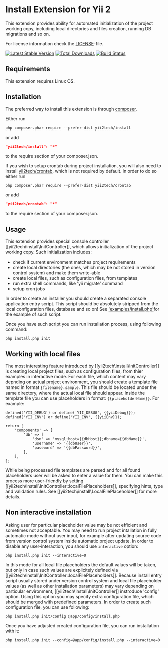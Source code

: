 Install Extension for Yii 2
===========================

This extension provides ability for automated initialization of the project working copy, including local directories and
files creation, running DB migrations and so on.

For license information check the [LICENSE](LICENSE.md)-file.

[![Latest Stable Version](https://poser.pugx.org/yii2tech/install/v/stable.png)](https://packagist.org/packages/yii2tech/install)
[![Total Downloads](https://poser.pugx.org/yii2tech/install/downloads.png)](https://packagist.org/packages/yii2tech/install)
[![Build Status](https://travis-ci.org/yii2tech/install.svg?branch=master)](https://travis-ci.org/yii2tech/install)


Requirements
------------

This extension requires Linux OS.


Installation
------------

The preferred way to install this extension is through [composer](http://getcomposer.org/download/).

Either run

```
php composer.phar require --prefer-dist yii2tech/install
```

or add

```json
"yii2tech/install": "*"
```

to the require section of your composer.json.

If you wish to setup crontab during project installation, you will also need to install [yii2tech/crontab](https://github.com/yii2tech/crontab),
which is not required by default. In order to do so either run

```
php composer.phar require --prefer-dist yii2tech/crontab
```

or add

```json
"yii2tech/crontab": "*"
```

to the require section of your composer.json.


Usage
-----

This extension provides special console controller [[yii2tech\install\InitController]], which allows initialization of the
project working copy. Such initialization includes:
 - check if current environment matches project requirements
 - create local directories (the ones, which may be not stored in version control system) and make them write-able
 - create local files, such as configuration files, from templates
 - run extra shell commands, like 'yii migrate' command
 - setup cron jobs

In order to create an installer you should create a separated console application entry script. This script should
be absolutely stripped from the local configuration files, database and so on!
See ['examples/install.php'](examples/install.php) for the example of such script.

Once you have such script you can run installation process, using following command:

```
php install.php init
```


## Working with local files <span id="working-with-local-files"></span>

The most interesting feature introduced by [[yii2tech\install\InitController]] is creating local project files, such as
configuration files, from thier examples in interactive mode.
For each file, which content may vary depnding on actual project environment, you should create a template file named in
format `{filename}.sample`. This file should be located under the same directory, where the actual local file should appear.
Inside the template file you can use placeholders in format: `{{placeholderName}}`. For example:

```
defined('YII_DEBUG') or define('YII_DEBUG', {{yiiDebug}});
defined('YII_ENV') or define('YII_ENV', {{yiiEnv}}); 

return [
    'components' => [
        'db' => [
            'dsn' => 'mysql:host={{dbHost}};dbname={{dbName}}',
            'username' => '{{dbUser}}',
            'password' => '{{dbPassword}}',
        ],
    ],
];
```

While being processed file templates are parsed and for all found placeholders user will be asked to enter a value for them.
You can make this process more user-friendly by setting [[yii2tech\install\InitController::localFilePlaceholders]], specifying
hints, type and validation rules. See [[yii2tech\install\LocalFilePlaceholder]] for more details.


## Non interactive installation <span id="non-interactive-installation"></span>

Asking user for particular placeholder value may be not efficient and sometimes not acceptable. You may need to run
project intallation in fully automatic mode without user input, for example after updating source code from version
control system inside automatic project update.
In order to disable any user-interaction, you should use `interactive` option:

```
php install.php init --interactive=0
```

In this mode for all local file placeholders the default values will be taken, but only in case such values are explicitely
defined via [[yii2tech\install\InitController::localFilePlaceholders]]. Because install entry script usually stored under
version control system and local file placeholder values (as well as other installation parameters) may vary depending
on particular environment, [[yii2tech\install\InitController]] instroduce 'config' option. Using this option you may
specify extra configuration file, which should be merged with predefined parameters.
In order to create such configuration file, you can use following:

```
php install.php init/config @app/config/install.php
```

Once you have adjusted created configuration file, you can run installation with it:

```
php install.php init --config=@app/config/install.php --interactive=0
```
